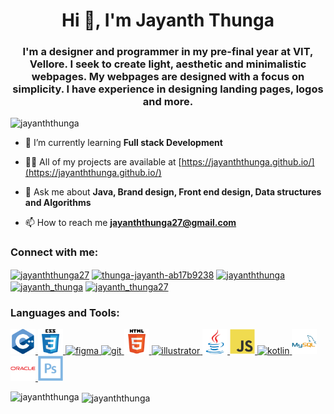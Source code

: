 <!-- ![Header](newimg.png) -->

<h1 align="center">Hi 👋, I'm Jayanth Thunga</h1>
<h3 align="center">I'm a designer and programmer in my pre-final year at VIT, Vellore. I seek to create light, aesthetic and minimalistic webpages. My webpages are designed with a focus on simplicity. I have experience in designing landing pages, logos and more.</h3>


<p align="left"> <img src="https://komarev.com/ghpvc/?username=jayanththunga&label=Profile%20views&color=0e75b6&style=plastic" alt="jayanththunga" /> </p>

- 🌱 I’m currently learning **Full stack Development**

- 👨‍💻 All of my projects are available at [https://jayanththunga.github.io/](https://jayanththunga.github.io/)

- 💬 Ask me about **Java, Brand design, Front end design, Data structures and Algorithms**

- 📫 How to reach me **jayanththunga27@gmail.com**

<h3 align="left">Connect with me:</h3>
<p align="left">
<a href="https://twitter.com/jayanththunga27" target="blank"><img align="center" src="https://raw.githubusercontent.com/rahuldkjain/github-profile-readme-generator/master/src/images/icons/Social/twitter.svg" alt="jayanththunga27" height="30" width="40" /></a>
<a href="https://linkedin.com/in/thunga-jayanth-ab17b9238" target="blank"><img align="center" src="https://raw.githubusercontent.com/rahuldkjain/github-profile-readme-generator/master/src/images/icons/Social/linked-in-alt.svg" alt="thunga-jayanth-ab17b9238" height="30" width="40" /></a>
<a href="https://www.codechef.com/users/jayanththunga" target="blank"><img align="center" src="https://cdn.jsdelivr.net/npm/simple-icons@3.1.0/icons/codechef.svg" alt="jayanththunga" height="30" width="40" /></a>
<a href="https://codeforces.com/profile/jayanth_thunga" target="blank"><img align="center" src="https://raw.githubusercontent.com/rahuldkjain/github-profile-readme-generator/master/src/images/icons/Social/codeforces.svg" alt="jayanth_thunga" height="30" width="40" /></a>
<a href="https://www.leetcode.com/jayanth_thunga27" target="blank"><img align="center" src="https://raw.githubusercontent.com/rahuldkjain/github-profile-readme-generator/master/src/images/icons/Social/leet-code.svg" alt="jayanth_thunga27" height="30" width="40" /></a>
</p>

<h3 align="left">Languages and Tools:</h3>
<p align="left"> <a href="https://www.w3schools.com/cpp/" target="_blank" rel="noreferrer"> <img src="https://raw.githubusercontent.com/devicons/devicon/master/icons/cplusplus/cplusplus-original.svg" alt="cplusplus" width="40" height="40"/> </a> <a href="https://www.w3schools.com/css/" target="_blank" rel="noreferrer"> <img src="https://raw.githubusercontent.com/devicons/devicon/master/icons/css3/css3-original-wordmark.svg" alt="css3" width="40" height="40"/> </a> <a href="https://www.figma.com/" target="_blank" rel="noreferrer"> <img src="https://www.vectorlogo.zone/logos/figma/figma-icon.svg" alt="figma" width="40" height="40"/> </a> <a href="https://git-scm.com/" target="_blank" rel="noreferrer"> <img src="https://www.vectorlogo.zone/logos/git-scm/git-scm-icon.svg" alt="git" width="40" height="40"/> </a> <a href="https://www.w3.org/html/" target="_blank" rel="noreferrer"> <img src="https://raw.githubusercontent.com/devicons/devicon/master/icons/html5/html5-original-wordmark.svg" alt="html5" width="40" height="40"/> </a> <a href="https://www.adobe.com/in/products/illustrator.html" target="_blank" rel="noreferrer"> <img src="https://www.vectorlogo.zone/logos/adobe_illustrator/adobe_illustrator-icon.svg" alt="illustrator" width="40" height="40"/> </a> <a href="https://www.java.com" target="_blank" rel="noreferrer"> <img src="https://raw.githubusercontent.com/devicons/devicon/master/icons/java/java-original.svg" alt="java" width="40" height="40"/> </a> <a href="https://developer.mozilla.org/en-US/docs/Web/JavaScript" target="_blank" rel="noreferrer"> <img src="https://raw.githubusercontent.com/devicons/devicon/master/icons/javascript/javascript-original.svg" alt="javascript" width="40" height="40"/> </a> <a href="https://kotlinlang.org" target="_blank" rel="noreferrer"> <img src="https://www.vectorlogo.zone/logos/kotlinlang/kotlinlang-icon.svg" alt="kotlin" width="40" height="40"/> </a> <a href="https://www.mysql.com/" target="_blank" rel="noreferrer"> <img src="https://raw.githubusercontent.com/devicons/devicon/master/icons/mysql/mysql-original-wordmark.svg" alt="mysql" width="40" height="40"/> </a> <a href="https://www.oracle.com/" target="_blank" rel="noreferrer"> <img src="https://raw.githubusercontent.com/devicons/devicon/master/icons/oracle/oracle-original.svg" alt="oracle" width="40" height="40"/> </a> <a href="https://www.photoshop.com/en" target="_blank" rel="noreferrer"> <img src="https://raw.githubusercontent.com/devicons/devicon/master/icons/photoshop/photoshop-line.svg" alt="photoshop" width="40" height="40"/> </a> </p>


<p><img align="left" src="https://github-readme-stats.vercel.app/api/top-langs?username=jayanththunga&show_icons=true&theme=TokyoNight&locale=en&layout=compact" alt="jayanththunga" /></p>

<p>&nbsp;<img align="center" src="https://github-readme-stats.vercel.app/api?username=jayanththunga&show_icons=true&theme=TokyoNight&locale=en" alt="jayanththunga" /></p>

